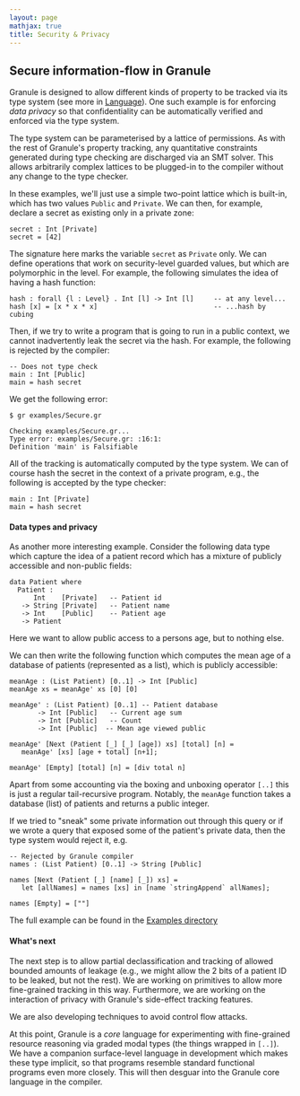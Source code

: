 ```yaml
---
layout: page
mathjax: true
title: Security & Privacy
---
```


Secure information-flow in Granule
------------------------------




Granule is designed to allow different kinds of property to be tracked
via its type system (see more in [Language](https://granule-project.github.io/granule.html)). One such example is for enforcing _data privacy_ so that
confidentiality can be automatically verified and enforced via the type system.

The type system can be parameterised by a lattice of permissions.  As
with the rest of Granule's property tracking, any quantitative
constraints generated during type checking are discharged via an SMT
solver. This allows arbitrarily complex lattices to be plugged-in to
the compiler without any change to the type checker.

In these examples, we'll just use a simple two-point lattice which is
built-in, which has two values `Public` and `Private`. We can then,
for example, declare a secret as existing only in a private zone:

```
secret : Int [Private]
secret = [42]
```

The signature here marks the variable `secret` as `Private` only. We
can define operations that work on security-level guarded values,
but which are polymorphic in the level. For example, the following
simulates the idea of having a hash function:

```
hash : forall {l : Level} . Int [l] -> Int [l]     -- at any level...
hash [x] = [x * x * x]                             -- ...hash by cubing
```

Then, if we try to write a program that is going to run in a public
context, we cannot inadvertently leak the secret via the hash.
For example, the following is rejected by the compiler:

```
-- Does not type check
main : Int [Public]
main = hash secret
```

We get the following error:

```
$ gr examples/Secure.gr

Checking examples/Secure.gr...
Type error: examples/Secure.gr: :16:1:
Definition 'main' is Falsifiable
```

All of the tracking is automatically computed by the type system. We can of
course hash the secret in the context of a private program, e.g., the following
is accepted by the type checker:

```
main : Int [Private]
main = hash secret
```

#### Data types and privacy

As another more interesting example. Consider the following data type
which capture the idea of a patient record which has a mixture of publicly
accessible and non-public fields:

```
data Patient where
  Patient :
      Int    [Private]   -- Patient id
   -> String [Private]   -- Patient name
   -> Int    [Public]    -- Patient age
   -> Patient
```

Here we want to allow public access to a persons age, but to nothing else.

We can then write the following function which computes the mean age
of a database of patients (represented as a list), which is publicly
accessible:

```
meanAge : (List Patient) [0..1] -> Int [Public]
meanAge xs = meanAge' xs [0] [0]

meanAge' : (List Patient) [0..1] -- Patient database
       -> Int [Public]   -- Current age sum
       -> Int [Public]   -- Count
       -> Int [Public]  -- Mean age viewed public

meanAge' [Next (Patient [_] [_] [age]) xs] [total] [n] =
   meanAge' [xs] [age + total] [n+1];

meanAge' [Empty] [total] [n] = [div total n]
```

Apart from some accounting via the boxing and unboxing operator `[..]` this
is just a regular tail-recursive program. Notably, the `meanAge` function
takes a database (list) of patients and returns a public integer.

If we tried to "sneak" some private information out through this query
or if we wrote a query that exposed some of the patient's private data, then
the type system would reject it, e.g.

```
-- Rejected by Granule compiler
names : (List Patient) [0..1] -> String [Public]

names [Next (Patient [_] [name] [_]) xs] =
   let [allNames] = names [xs] in [name `stringAppend` allNames];

names [Empty] = [""]

```

The full example can be found in the [Examples directory](https://github.com/granule-project/granule/blob/master/examples/Database.gr)

#### What's next

The next step is to allow partial declassification and tracking
of allowed bounded amounts of leakage (e.g., we might allow
the 2 bits of a patient ID to be leaked, but not the rest). We are
working on primitives to allow more fine-grained tracking in this way.
Furthermore, we are working on the interaction of privacy with
Granule's side-effect tracking features.

We are also developing techniques to avoid control flow attacks.

At this point, Granule is a _core_ language for experimenting with
fine-grained resource reasoning via graded modal types (the things
wrapped in `[..]`). We have a companion surface-level language in
development which makes these type implicit, so that programs resemble
standard functional programs even more closely. This will then desguar
into the Granule core language in the compiler.
